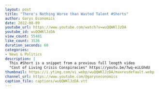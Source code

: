 ```yaml
---
layout: post
title: "There's Nothing Worse than Wasted Talent #Shorts"
author: Garys Economics
date: 2022-08-09
youtube_url: https://www.youtube.com/watch?v=wuQQWKlJzDA
youtube_id: wuQQWKlJzDA
view_count: 55481
like_count: 3536
duration_seconds: 60
categories:
- News & Politics
description: |
  This #Short is a snippet from a previous full length video 
  "Cost of Living Crisis Conspiracies" https://youtu.be/7wq-eiLGhdU
thumbnail: https://i.ytimg.com/vi_webp/wuQQWKlJzDA/maxresdefault.webp
channel_url: https://www.youtube.com/@garyseconomics
caption_file: captions/wuQQWKlJzDA.vtt
---
```

